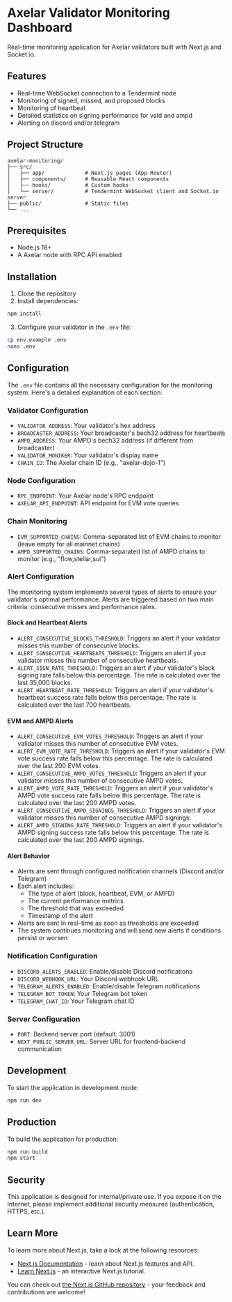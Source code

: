 # Axelar Validator Monitoring Dashboard

Real-time monitoring application for Axelar validators built with Next.js and Socket.io.

## Features

- Real-time WebSocket connection to a Tendermint node
- Monitoring of signed, missed, and proposed blocks 
- Monitoring of heartbeat
- Detailed statistics on signing performance for vald and ampd
- Alerting on discord and/or telegram

## Project Structure

```
axelar-monitoring/
├── src/
│   ├── app/             # Next.js pages (App Router)
│   ├── components/      # Reusable React components
│   ├── hooks/           # Custom hooks
│   └── server/          # Tendermint WebSocket client and Socket.io server
├── public/              # Static files
└── ...
```

## Prerequisites

- Node.js 18+
- A Axelar node with RPC API enabled

## Installation

1. Clone the repository
2. Install dependencies:

```bash
npm install
```

3. Configure your validator in the `.env` file:

```bash
cp env.example .env
nano .env
```

## Configuration

The `.env` file contains all the necessary configuration for the monitoring system. Here's a detailed explanation of each section:

### Validator Configuration
- `VALIDATOR_ADDRESS`: Your validator's hex address
- `BROADCASTER_ADDRESS`: Your broadcaster's bech32 address for heartbeats
- `AMPD_ADDRESS`: Your AMPD's bech32 address (if different from broadcaster)
- `VALIDATOR_MONIKER`: Your validator's display name
- `CHAIN_ID`: The Axelar chain ID (e.g., "axelar-dojo-1")

### Node Configuration
- `RPC_ENDPOINT`: Your Axelar node's RPC endpoint
- `AXELAR_API_ENDPOINT`: API endpoint for EVM vote queries

### Chain Monitoring
- `EVM_SUPPORTED_CHAINS`: Comma-separated list of EVM chains to monitor (leave empty for all mainnet chains)
- `AMPD_SUPPORTED_CHAINS`: Comma-separated list of AMPD chains to monitor (e.g., "flow,stellar,sui")

### Alert Configuration

The monitoring system implements several types of alerts to ensure your validator's optimal performance. Alerts are triggered based on two main criteria: consecutive misses and performance rates.

#### Block and Heartbeat Alerts
- `ALERT_CONSECUTIVE_BLOCKS_THRESHOLD`: Triggers an alert if your validator misses this number of consecutive blocks.
- `ALERT_CONSECUTIVE_HEARTBEATS_THRESHOLD`: Triggers an alert if your validator misses this number of consecutive heartbeats.
- `ALERT_SIGN_RATE_THRESHOLD`: Triggers an alert if your validator's block signing rate falls below this percentage. The rate is calculated over the last 35,000 blocks.
- `ALERT_HEARTBEAT_RATE_THRESHOLD`: Triggers an alert if your validator's heartbeat success rate falls below this percentage. The rate is calculated over the last 700 heartbeats.

#### EVM and AMPD Alerts
- `ALERT_CONSECUTIVE_EVM_VOTES_THRESHOLD`: Triggers an alert if your validator misses this number of consecutive EVM votes.
- `ALERT_EVM_VOTE_RATE_THRESHOLD`: Triggers an alert if your validator's EVM vote success rate falls below this percentage. The rate is calculated over the last 200 EVM votes.
- `ALERT_CONSECUTIVE_AMPD_VOTES_THRESHOLD`: Triggers an alert if your validator misses this number of consecutive AMPD votes.
- `ALERT_AMPD_VOTE_RATE_THRESHOLD`: Triggers an alert if your validator's AMPD vote success rate falls below this percentage. The rate is calculated over the last 200 AMPD votes.
- `ALERT_CONSECUTIVE_AMPD_SIGNINGS_THRESHOLD`: Triggers an alert if your validator misses this number of consecutive AMPD signings.
- `ALERT_AMPD_SIGNING_RATE_THRESHOLD`: Triggers an alert if your validator's AMPD signing success rate falls below this percentage. The rate is calculated over the last 200 AMPD signings.

#### Alert Behavior
- Alerts are sent through configured notification channels (Discord and/or Telegram)
- Each alert includes:
  - The type of alert (block, heartbeat, EVM, or AMPD)
  - The current performance metrics
  - The threshold that was exceeded
  - Timestamp of the alert
- Alerts are sent in real-time as soon as thresholds are exceeded
- The system continues monitoring and will send new alerts if conditions persist or worsen

### Notification Configuration
- `DISCORD_ALERTS_ENABLED`: Enable/disable Discord notifications
- `DISCORD_WEBHOOK_URL`: Your Discord webhook URL
- `TELEGRAM_ALERTS_ENABLED`: Enable/disable Telegram notifications
- `TELEGRAM_BOT_TOKEN`: Your Telegram bot token
- `TELEGRAM_CHAT_ID`: Your Telegram chat ID

### Server Configuration
- `PORT`: Backend server port (default: 3001)
- `NEXT_PUBLIC_SERVER_URL`: Server URL for frontend-backend communication

## Development

To start the application in development mode:

```bash
npm run dev
```

## Production

To build the application for production:

```bash
npm run build
npm start
```

## Security

This application is designed for internal/private use. If you expose it on the Internet, please implement additional security measures (authentication, HTTPS, etc.).

## Learn More

To learn more about Next.js, take a look at the following resources:

- [Next.js Documentation](https://nextjs.org/docs) - learn about Next.js features and API.
- [Learn Next.js](https://nextjs.org/learn) - an interactive Next.js tutorial.

You can check out [the Next.js GitHub repository](https://github.com/vercel/next.js) - your feedback and contributions are welcome!

